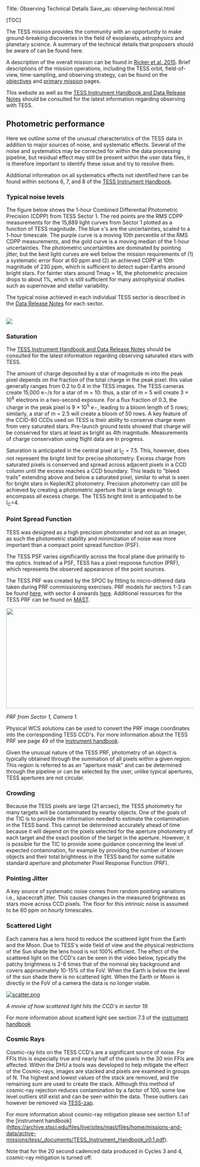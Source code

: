 Title: Observing Technical Details
Save_as: observing-technical.html

[TOC]

The TESS mission provides the community with an opportunity to make ground-breaking discoveries in the field of exoplanets, astrophysics and planetary science. A summary of the technical details that proposers should be aware of can be found here.

A description of the overall mission can be found in [Ricker et al. 2015](http://adsabs.harvard.edu/abs/2015JATIS...1a4003R). Brief descriptions of the mission operations, including the TESS orbit, field-of-view, time-sampling, and observing strategy, can be found on the [objectives](objectives.html) and [primary mission](primary.html) pages.

This website as well as the [TESS Instrument Handbook and Data Release Notes](documentation.html) should be consulted for the latest information regarding observing with TESS.

## Photometric performance
Here we outline some of the unusual characteristics of the TESS data in addition to major sources of noise, and systematic effects. Several of the noise and systematics may be corrected for within the data processing pipeline, but residual effect may still be present within the user data files, it is therefore important to identify these issue and try to resolve them. 

Additional information on all systematics effects not identified here can be found within sections 6, 7, and 8 of the [TESS Instrument Handbook](https://archive.stsci.edu/files/live/sites/mast/files/home/missions-and-data/active-missions/tess/_documents/TESS_Instrument_Handbook_v0.1.pdf).

### Typical noise levels

The figure below shows the 1-hour Combined Differential Photometric Precision (CDPP) from TESS Sector 1. The red points are the RMS CDPP measurements for the 15,889 light curves from Sector 1 plotted as a function of TESS magnitude. The blue x's are the uncertainties, scaled to a 1-hour timescale. The purple curve is a moving 10th percentile of the RMS CDPP measurements, and the gold curve is a moving median of the 1-hour uncertainties. The photometric uncertainties are dominated by pointing jitter, but the best light curves are well below the mission requirements of (1) a systematic error floor at 60 ppm and (2) an achieved CDPP at 10th magnitude of 230 ppm, which is sufficient to detect super-Earths around bright stars. For fainter stars around Tmag = 16, the photometric precision drops to about 1%, which is still sufficient for many astrophysical studies such as supernovae and stellar variability.

The typical noise achieved in each individual TESS sector is described in the [Data Release Notes](https://archive.stsci.edu/tess/tess_drn.html) for each sector.

<br/>
<img class="img-responsive" style="max-width:67%;" src="images/giprogram/cdpp_sector1.png">
<br/>

### Saturation

The [TESS Instrument Handbook and Data Release Notes](documentation.html) should be consulted for the latest information regarding observing saturated stars with TESS. 

The amount of charge deposited by a star of magnitude m into the peak pixel depends on the fraction of the total charge in the peak pixel: this value generally ranges from 0.2 to
0.4 in the TESS images. The TESS cameras create 15,000 e−/s for a star of m = 10: thus, a star of m = 5 will create 3 × 10<sup>6</sup> electrons in a two-second exposure. For a flux fraction
of 0.3, the charge in the peak pixel is 9 × 10<sup>5</sup> e−, leading to a bloom length of 5 rows; similarly, a star of m = 2.5 will create a bloom of 50 rows. A key feature of the CCID-80 CCDs used on TESS is their ability to conserve charge even from very saturated stars. Pre-launch ground tests showed that charge will be conserved for stars at least as bright as 4th magnitude. Measurements of charge conservation using flight data are in progress.

Saturation is anticipated in the central pixel at I<sub>C</sub> = 7.5. This, however, does not represent the bright limit for precise photometry. Excess charge from saturated pixels is conserved and spread across adjacent pixels in a CCD column until the excess reaches a CCD boundary. This leads to "bleed trails" extending above and below a saturated pixel, similar to what is seen for bright stars in Kepler/K2 photometry. Precision photometry can still be achieved by creating a photometric aperture that is large enough to encompass all excess charge. The TESS bright limit is anticipated to be I<sub>C</sub>=4. 

### Point Spread Function
TESS was designed as a high precision photometer and not as an imager, as such the photometric stability and minimization of noise was more important than a compact point spread function (PSF).

The TESS PSF varies significantly across the focal plane due primarily to the optics. Instead of a PSF, TESS has a pixel response function (PRF), which represents the observed appearance of the point sources. 

The TESS PRF was created by the SPOC by fitting to micro-dithered data taken during PRF commissioning exercises. PRF models for sectors 1-3 can be found [here](https://archive.stsci.edu/missions/tess/models/prf_fitsfiles/start_s0001/), with sector 4 onwards [here](https://archive.stsci.edu/missions/tess/models/prf_fitsfiles/start_s0004/). Additional resources for the TESS PRF can be found on [MAST](https://archive.stsci.edu/tess/all_products.html).

<p align="center">
  <img width="800" height="270" src="/images/tess_psf.png">
</p>

*PRF from Sector 1, Camera 1.*

Physical WCS solutions can be used to convert the PRF image coordinates into the corresponding TESS CCD's.
For more information about the TESS PRF see page 49 of the [instrument handbook](https://archive.stsci.edu/files/live/sites/mast/files/home/missions-and-data/active-missions/tess/_documents/TESS_Instrument_Handbook_v0.1.pdf).

Given the unusual nature of the TESS PRF, photometry of an object is typically obtained through the summation of all pixels within a given region. This region is referred to as an "aperture mask" and can be determined through the pipeline or can be selected  by the user,  unlike typical apertures, TESS apertures are not circular. 

### Crowding
Because the TESS pixels are large (21 arcsec), the TESS photometry for many targets will be contaminated by nearby objects. One of the goals of the TIC is to provide the information needed to estimate the contamination in the TESS band. This cannot be determined accurately ahead of time because it will depend on the pixels selected for the aperture photometry of each target and the exact position of the target in the aperture. However, it is possible for the TIC to provide some guidance concerning the level of expected contamination, for example by providing the number of known objects and their total brightness in the TESS band for some suitable standard aperture and photometer Pixel Response Function (PRF). 

### Pointing Jitter
A key source of systematic noise comes from random pointing variations i.e., spacecraft jitter. This causes changes in the measured brightness as stars move across CCD pixels. The floor for this intrinsic noise is assumed to be 60 ppm on hourly timescales.

### Scattered Light

Each camera has a lens hood to reduce the scattered light from the Earth and the Moon. Due to TESS's wide field of view and the physical restrictions of the Sun shade the lens hood is not 100% efficient. The effect  of the scattered  light on the CCD's can be seen in the video  below, typically the patchy brightness  is 2-6 times that of the nominal sky background and covers approximately 10-15% of the FoV. When the Earth is  below the level  of the sun shade there  is no scattered light. When the Earth or Moon is directly in the FoV of a camera the data is no longer viable.

[![scatter.png](/images/scatter.png)](https://www.youtube.com/watch?v=SP4QSF9G6FA "Scattered Light")

*A movie of how scattered light hits the CCD's in sector 19.*

For more information about scatterd light see section 7.3 of the [instrument handbook](https://archive.stsci.edu/missions/tess/doc/TESS_Instrument_Handbook_v0.1.pdf)


### Cosmic Rays
Cosmic-ray hits on the TESS CCD's are a significant source of noise. For FFIs this is  especially true and nearly half of the pixels in the 30 min FFIs are affected. Within the DHU a tools was developed to help mitigate the effect  of  the Cosmic-rays, images are  stacked and pixels are examined in groups of N. The highest and lowest values of the stack are removed, and the remaining sum are used to create the stack. Although this method of cosmic-ray rejection reduces contamination by a factor of  100,  some  low level outliers  still exist and can be seen within the data. These outliers  can however be removed via [TESS-zap](https://github.com/zkbt/tess-zap).

For more information about cosmic-ray mitigation please see section 5.1 of the [instrument handbook]
(https://archive.stsci.edu/files/live/sites/mast/files/home/missions-and-data/active-missions/tess/_documents/TESS_Instrument_Handbook_v0.1.pdf).

Note that for the 20 second cadenced data produced in Cycles 3 and 4, cosmic-ray mitigation is turned off.